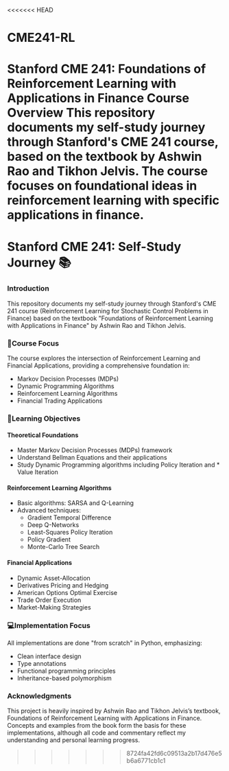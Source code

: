 <<<<<<< HEAD
# CME241-RL
Stanford CME 241: Foundations of Reinforcement Learning with Applications in Finance
Course Overview
This repository documents my self-study journey through Stanford's CME 241 course, based on the textbook by Ashwin Rao and Tikhon Jelvis. The course focuses on foundational ideas in reinforcement learning with specific applications in finance.
=======
# Stanford CME 241: Self-Study Journey 📚

### Introduction
This repository documents my self-study journey through Stanford's CME 241 course (Reinforcement Learning for Stochastic Control Problems in Finance) based on the textbook "Foundations of Reinforcement Learning with Applications in Finance" by Ashwin Rao and Tikhon Jelvis.



### 🎯Course Focus
The course explores the intersection of Reinforcement Learning and Financial Applications, providing a comprehensive foundation in:
* Markov Decision Processes (MDPs)
* Dynamic Programming Algorithms
* Reinforcement Learning Algorithms
* Financial Trading Applications



### 📘Learning Objectives
#### Theoretical Foundations
* Master Markov Decision Processes (MDPs) framework
* Understand Bellman Equations and their applications
* Study Dynamic Programming algorithms including Policy Iteration and * Value Iteration

#### Reinforcement Learning Algorithms
* Basic algorithms: SARSA and Q-Learning
* Advanced techniques:
   * Gradient Temporal Difference
   * Deep Q-Networks
   * Least-Squares Policy Iteration
   * Policy Gradient
   * Monte-Carlo Tree Search

#### Financial Applications
* Dynamic Asset-Allocation
* Derivatives Pricing and Hedging
* American Options Optimal Exercise
* Trade Order Execution
* Market-Making Strategies



### 💻Implementation Focus
All implementations are done "from scratch" in Python, emphasizing:
* Clean interface design
* Type annotations
* Functional programming principles
* Inheritance-based polymorphism



### Acknowledgments
This project is heavily inspired by Ashwin Rao and Tikhon Jelvis’s textbook, Foundations of Reinforcement Learning with Applications in Finance. Concepts and examples from the book form the basis for these implementations, although all code and commentary reflect my understanding and personal learning progress.
>>>>>>> 8724fa42fd6c09513a2b17d476e5b6a6771cb1c1
